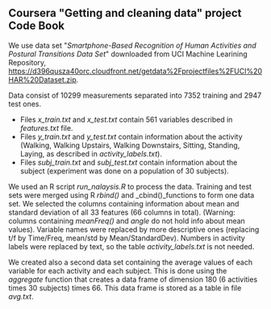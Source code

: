 ## Coursera "Getting and cleaning data" project Code Book

We use data set "_Smartphone-Based Recognition of Human Activities and Postural Transitions Data Set_" downloaded from UCI Machine Learining Repository, https://d396qusza40orc.cloudfront.net/getdata%2Fprojectfiles%2FUCI%20HAR%20Dataset.zip. 

Data consist of 10299 measurements separated into 7352 training and 2947 test ones. 

* Files *x_train.txt* and *x_test.txt* contain 561 variables described in *features.txt* file. 
* Files *y_train.txt* and *y_test.txt* contain information about the activity (Walking, Walking Upstairs, Walking Downstairs, Sitting, Standing, Laying, as described in *activity_labels.txt*). 
* Files *subj_train.txt* and *subj_test.txt* contain information about the subject (experiment was done on a population of 30 subjects).

We used an R script *run_nalaysis.R* to process the data. Training and test sets were merged using R _rbind()_ and _cbind()_functions to form one data set. We selected the columns containing information about mean and standard deviation of all 33 features (66 columns in total). (Warning: columns containing *meanFreq()* and *angle* do not hold info about mean values). Variable names were replaced by more descriptive ones (replacing t/f by Time/Freq, mean/std by Mean/StandardDev). Numbers in activity labels were replaced by text, so the table *activity_labels.txt* is not needed.

We created also a second data set containing the average values of each variable for each activity and each subject. This is done using the *aggregate* function that creates a data frame of dimension 180 (6 activities times 30 subjects) times 66. This data frame is stored as a table in file *avg.txt*.
